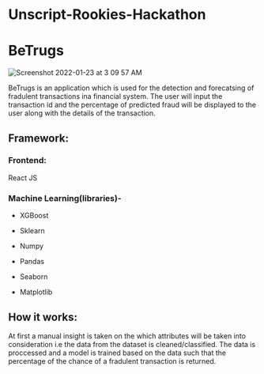 # Unscript-Rookies-Hackathon


# BeTrugs

![Screenshot 2022-01-23 at 3 09 57 AM](https://user-images.githubusercontent.com/72293452/150656332-208cd0df-faa7-43d4-84e4-97fab0f2d81e.png)

BeTrugs is an application which is used for the detection and forecatsing of fradulent transactions ina  financial system. The user will input the transaction id and the percentage of predicted fraud will be displayed to the user along with the details of the transaction. 

## Framework:

### Frontend:

React JS

### Machine Learning(libraries)- 

- XGBoost

- Sklearn

- Numpy

- Pandas

- Seaborn

- Matplotlib

## How it works:

At first a manual insight is taken on the which attributes will be taken into consideration i.e the data from the dataset is cleaned/classified. The data is proccessed and a model is trained based on the data such that the percentage of the chance of a fradulent transaction is returned.
